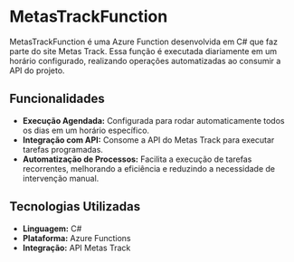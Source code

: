 # MetasTrackFunction

MetasTrackFunction é uma Azure Function desenvolvida em C# que faz parte do site Metas Track. Essa função é executada diariamente em um horário configurado, realizando operações automatizadas ao consumir a API do projeto.

## Funcionalidades

- **Execução Agendada:** Configurada para rodar automaticamente todos os dias em um horário específico.
- **Integração com API:** Consome a API do Metas Track para executar tarefas programadas.
- **Automatização de Processos:** Facilita a execução de tarefas recorrentes, melhorando a eficiência e reduzindo a necessidade de intervenção manual.

## Tecnologias Utilizadas

- **Linguagem:** C#
- **Plataforma:** Azure Functions
- **Integração:** API Metas Track
